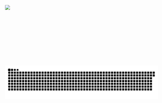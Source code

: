<img align="left" height="200" src="https://media1.tenor.com/m/usFE1IZJ1HkAAAAd/octopath-traveler.gif"  />

###

<img src="https://raw.githubusercontent.com/cielostres/cielostres/output/snake.svg" alt="Snake animation" />

###

<!-- https://profile-readme-generator.com -->
